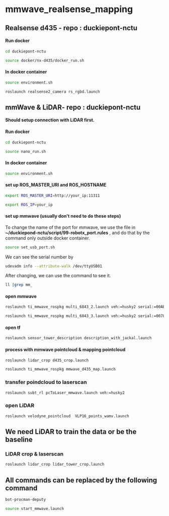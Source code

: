 # mmwave_realsense_mapping
## Realsense d435 - repo : duckiepont-nctu
#### Run docker 
```bash
cd duckiepont-nctu
```
```bash
source docker/nx-d435/docker_run.sh
```
#### In docker container 
```bash
source environment.sh
```
```bash
roslaunch realsense2_camera rs_rgbd.launch
```

## mmWave & LiDAR- repo : duckiepont-nctu
#### Should setup connection with LiDAR first.
#### Run docker 
```bash
cd duckiepont-nctu
```
```bash
source nano_run.sh
```
#### In docker container 
```bash
source environment.sh
```
#### set up ROS_MASTER_URI and ROS_HOSTNAME
```bash
export ROS_MASTER_URI=http://your_ip:11311
```
```bash
export ROS_IP=your_ip
```
#### set up mmwave (usually don't need to do these steps)
To change the name of the port  for mmwave, we use the file in **~/duckiepond-nctu/script/99-robotx_port.rules** , and do that by the command only outside docker container.
```bash
source set_usb_port.sh
```
We can see the serial number by 
```bash
udevadm info --attribute-walk /dev/ttyUSB01
```
After changing, we can use the command to see it.
```bash
ll |grep mm_ 
 ```
 #### open mmwave
```bash
roslaunch ti_mmwave_rospkg multi_6843_2.launch veh:=husky2 serial:=00AB4BE1
```
```bash
roslaunch ti_mmwave_rospkg multi_6843_3.launch veh:=husky2 serial:=00789E0C
```
#### open tf
```bash
roslaunch sensor_tower_description description_with_jackal.launch
```
#### process with mmwave pointcloud & mapping pointcloud
```bash
roslaunch lidar_crop d435_crop.launch
```
```bash
roslaunch ti_mmwave_rospkg mmwave_d435_map.launch
```
### transfer poindcloud to laserscan
```bash
roslaunch subt_rl pcToLaser_mmwave.launch veh:=husky2
```
### open LiDAR
```bash
roslaunch velodyne_pointcloud  VLP16_points_wamv.launch
```
## We need LiDAR to train the data or be the baseline
### LiDAR crop & laserscan
```bash
roslaunch lidar_crop lidar_tower_crop.launch
```
## All commands can be replaced by the following command
```bash
bot-procman-deputy
```
```bash
source start_mmwave.launch
```
